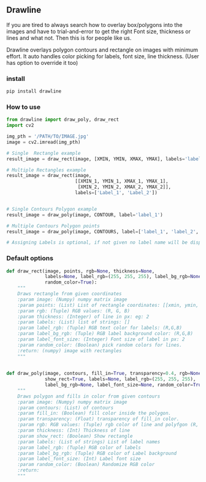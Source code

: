 ## Drawline

If you are tired to always search how to overlay box/polygons into the images and have to trial-and-error to get the right Font size, thickness or lines and what not.
Then this is for people like us. 

Drawline overlays polygon contours and rectangle on images with minimum effort.
It auto handles color picking for labels, font size, line thickness. (User has option to override it too) 

### install
```bash
pip install drawline
```

### How to use
```python
from drawline import draw_poly, draw_rect
import cv2

img_pth = '/PATH/TO/IMAGE.jpg'
image = cv2.imread(img_pth)

# Single  Rectangle example
result_image = draw_rect(image, [XMIN, YMIN, XMAX, YMAX], labels='label_1')

# Multiple Rectangles example
result_image = draw_rect(image,
                         [[XMIN_1, YMIN_1, XMAX_1, YMAX_1],
                          [XMIN_2, YMIN_2, XMAX_2, YMAX_2]],
                         labels=['Label_1', 'Label_2'])


# Single Contours Polygon example 
result_image = draw_poly(image, CONTOUR, label='label_1')

# Multiple Contours Polygon points
result_image = draw_poly(image, CONTOURS, label=['label_1', 'label_2', ...])

# Assigning Labels is optional, if not given no label name will be displayed
```

### Default options

```python
def draw_rect(image, points, rgb=None, thickness=None,
              labels=None, label_rgb=(255, 255, 255), label_bg_rgb=None, label_font_size=None,
              random_color=True):
    """
    Draws rectangle from given coordinates
    :param image: (Numpy) numpy matrix image
    :param points: (List) List of rectangle coordinates: [[xmin, ymin, xmax, ymax]]
    :param rgb: (Tuple) RGB values: (R, G, B)
    :param thickness: (Integer) of line in px: eg: 2
    :param labels: (List) list of strings: []
    :param label_rgb: (Tuple) RGB text color for labels: (R,G,B)
    :param label_bg_rgb: (Tuple) RGB label background color: (R,G,B)
    :param label_font_size: (Integer) Font size of label in px: 2
    :param random_color: (Boolean) pick random colors for lines.
    :return: (numpy) image with rectangles
    """
    
    
def draw_poly(image, contours, fill_in=True, transparency=0.4, rgb=None, thickness=None, 
              show_rect=True, labels=None, label_rgb=(255, 255, 255),
              label_bg_rgb=None, label_font_size=None, random_color=True):
    """
    Draws polygon and fills in color from given contours
    :param image: (Numpy) numpy matrix image
    :param contours: (List) of contours
    :param fill_in: (Boolean) fill color inside the polygon.
    :param transparency: (Float) transparency of fill_in color.
    :param rgb: RGB values: (Tuple) rgb color of line and polyfgon (R, G, B)
    :param thickness: (Int) Thickness of line
    :param show_rect: (Boolean) Show rectangle
    :param labels: (List of strings) List of label names
    :param label_rgb: (Tuple) RGB color of labels
    :param label_bg_rgb: (Tuple) RGB color of Label background
    :param label_font_size: (Int) Label font size
    :param random_color: (Boolean) Randomize RGB color
    :return:
    """
```

